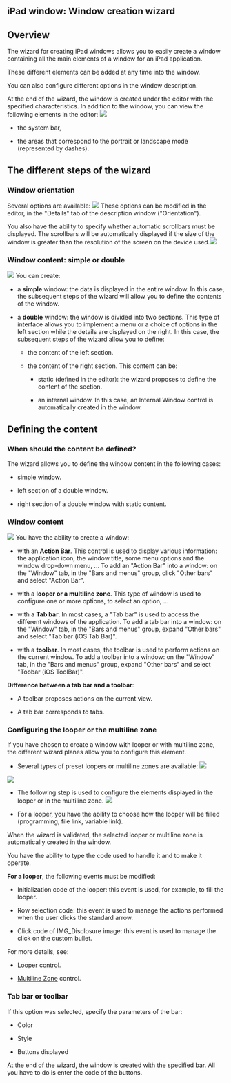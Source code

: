 


## iPad window: Window creation wizard
			



<a name="NOTE1"></a>
<a name="NOTE1_1"></a>


## Overview
<a name="overview_ELTTEXTE000214"></a>
The wizard for creating iPad windows allows you to easily create a window containing all the main elements of a window for an iPad application.

These different elements can be added at any time into the window. 

You can also configure different options in the window description. 

At the end of the wizard, the window is created under the editor with the specified characteristics. In addition to the window, you can view the following elements in the editor: 
![](https://doc.pcsoft.fr/en-US/images/image.awp?langid=3&name=Fen%EAtre_iphone_Editeur%20-%20HC%20N%B0002.gif&type=thumb)


- the system bar, 

- the areas that correspond to the portrait or landscape mode (represented by dashes). 




<a name="NOTE3"></a>
<a name="NOTE3_1"></a>


## The different steps of the wizard
<a name="the_different_steps_the_wizard_ELTTEXTE000238"></a>


### Window orientation
<a name="window_orientation_ELTPARAGRAPHE000028"></a>

Several options are available: 
![](https://doc.pcsoft.fr/en-US/images/image.awp?langid=3&name=IOS_Ass_Orientation.gif)
These options can be modified in the editor, in the "Details" tab of the description window ("Orientation"). 

You also have the ability to specify whether automatic scrollbars must be displayed. The scrollbars will be automatically displayed if the size of the window is greater than the resolution of the screen on the device used.![](https://doc.pcsoft.fr/en-US/images/image.awp?langid=3&name=IOS_FenDetail.gif)



### Window content: simple or double
<a name="window_content_simple_double_ELTPARAGRAPHE000038"></a>


![](https://doc.pcsoft.fr/en-US/images/image.awp?langid=3&name=iPad_Simple_double.gif)
You can create: 

- a **simple** window: the data is displayed in the entire window. 
	In this case, the subsequent steps of the wizard will allow you to define the contents of the window. 

- a **double** window: the window is divided into two sections. This type of interface allows you to implement a menu or a choice of options in the left section while the details are displayed on the right. 
	In this case, the subsequent steps of the wizard allow you to define: 

	- the content of the left section. 

	- the content of the right section. This content can be: 

		- static (defined in the editor): the wizard proposes to define the content of the section. 

		- an internal window. In this case, an Internal Window control is automatically created in the window. 









## Defining the content
<a name="defining_the_content_ELTTEXTE000268"></a>


### When should the content be defined?
<a name="when_should_the_content_defined_ELTPARAGRAPHE000058"></a>

The wizard allows you to define the window content in the following cases: 

- simple window.

- left section of a double window. 

- right section of a double window with static content.





### Window content
<a name="window_content_ELTPARAGRAPHE000067"></a>


![](https://doc.pcsoft.fr/en-US/images/image.awp?langid=3&name=IOS_Ass_Contenu.gif)
You have the ability to create a window: 

- with an **Action Bar**. This control is used to display various information: the application icon, the window title, some menu options and the window drop-down menu, ...
	To add an "Action Bar" into a window: on the "Window" tab, in the "Bars and menus" group, click "Other bars" and select "Action Bar".

- with a **looper or a multiline zone**. This type of window is used to configure one or more options, to select an option, ...

- with a **Tab bar**. In most cases, a "Tab bar" is used to access the different windows of the application.
	To add a tab bar into a window: on the "Window" tab, in the "Bars and menus" group, expand "Other bars" and select "Tab bar (iOS Tab Bar)".

- with a **toolbar**. In most cases, the toolbar is used to perform actions on the current window. 
	To add a toolbar into a window: on the "Window" tab, in the "Bars and menus" group, expand "Other bars" and select "Toobar (iOS ToolBar)".




**Difference between a tab bar and a toolbar**: 

- A toolbar proposes actions on the current view.

- A tab bar corresponds to tabs.





### Configuring the looper or the multiline zone
<a name="configuring_the_looper_the_multiline_zone_ELTPARAGRAPHE000125"></a>

If you have chosen to create a window with looper or with multiline zone, the different wizard planes allow you to configure this element. 

- Several types of preset loopers or multiline zones are available: 
![](https://doc.pcsoft.fr/en-US/images/image.awp?langid=3&name=IOS_Ass_TypeZR.gif)

![](https://doc.pcsoft.fr/en-US/images/image.awp?langid=3&name=IOS_ass_typeZM.gif)


- The following step is used to configure the elements displayed in the looper or in the multiline zone. 
![](https://doc.pcsoft.fr/en-US/images/image.awp?langid=3&name=IOS_ass_ParamZR.gif)


- For a looper, you have the ability to choose how the looper will be filled (programming, file link, variable link).




When the wizard is validated, the selected looper or multiline zone is automatically created in the window. 

You have the ability to type the code used to handle it and to make it operate. 

**For a looper**, the following events must be modified:

- Initialization code of the looper: this event is used, for example, to fill the looper. 

- Row selection code: this event is used to manage the actions performed when the user clicks the standard arrow. 

- Click code of IMG_Disclosure image: this event is used to manage the click on the custom bullet. 




For more details, see: 

- [Looper](../WDChamp/1013099.md) control. 

- [Multiline Zone](../WDChamp/1000024001.md) control. 





### Tab bar or toolbar
<a name="tab_bar_toolbar_ELTPARAGRAPHE000159"></a>

If this option was selected, specify the parameters of the bar: 

- Color

- Style

- Buttons displayed




At the end of the wizard, the window is created with the specified bar. All you have to do is enter the code of the buttons. 


